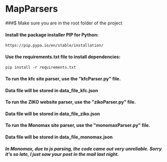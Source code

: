 # MapParsers
###$ Make sure you are in the root folder of the project<br>
#### Install the package installer PIP for Python:
```
https://pip.pypa.io/en/stable/installation/
```
#### Use the requirements.txt file to install dependencies:
```
pip install -r requirements.txt
```
#### To run the kfc site parser, use the "kfcParser.py" file.
#### Data file will be stored in data_file_kfc.json

#### To run the ZIKO website parser, use the "zikoParser.py" file.
#### Data file will be stored in data_file_ziko.json
#### To run the Monomax site parser, use the "monomaxParser.py" file. 
#### Data file will be stored in data_file_monomax.json
##### In Monomax, due to js parsing, the code came out very unreliable. Sorry it's so late, I just saw your post in the mail last night.

